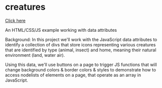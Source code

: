 # creatures
[Click here](https://yohana701.github.io/creatures/)

An HTML/CSS/JS example working with data attributes

Background: In this project we'll work with the JavaScript data attributes to identify a collection of divs that store icons representing various creatures that are identified by type (animal, insect) and home, meaning their natural environment (land, water air). 

Using this data, we'll use buttons on a page to trigger JS functions that will change background colors & border colors & styles to demonstrate how to access nodelists of elements on a page, that operate as an array in JavaScript.
